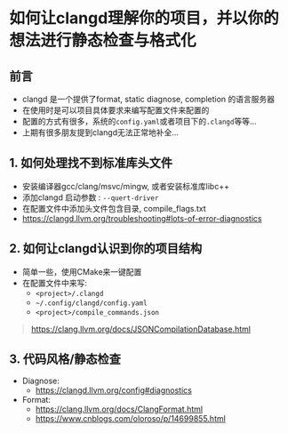 # 如何让clangd理解你的项目，并以你的想法进行静态检查与格式化

## 前言

- clangd 是一个提供了format, static diagnose, completion 的语言服务器
- 在使用时是可以项目具体要求来编写配置文件来配置的
- 配置的方式有很多，系统的`config.yaml`或者项目下的`.clangd`等等...
- 上期有很多朋友提到clangd无法正常地补全...

## 1. 如何处理找不到标准库头文件
- 安装编译器gcc/clang/msvc/mingw, 或者安装标准库libc++
- 添加clangd 启动参数 : `--quert-driver`
- 在配置文件中添加头文件包含目录, compile_flags.txt
- https://clangd.llvm.org/troubleshooting#lots-of-error-diagnostics

## 2. 如何让clangd认识到你的项目结构

- 简单一些，使用CMake来一键配置
- 在配置文件中来写:
	- `<project>/.clangd`
	- `~/.config/clangd/config.yaml`
	- `<project>/compile_commands.json` 
>https://clang.llvm.org/docs/JSONCompilationDatabase.html

## 3. 代码风格/静态检查

- Diagnose: 
	- https://clangd.llvm.org/config#diagnostics
- Format:
	- https://clang.llvm.org/docs/ClangFormat.html
	- https://www.cnblogs.com/oloroso/p/14699855.html